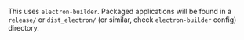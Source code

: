 This uses `electron-builder`. Packaged applications will be found in a `release/` or `dist_electron/` (or similar, check `electron-builder` config) directory.


